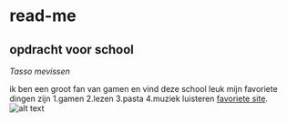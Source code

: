 # read-me
## opdracht voor school
_Tasso mevissen_

ik ben een groot fan van gamen en vind deze school leuk
mijn favoriete dingen zijn
1.gamen
2.lezen
3.pasta
4.muziek luisteren
[favoriete site](https://www.youtube.com/).
![alt text](https://upload.wikimedia.org/wikipedia/en/thumb/0/07/Metro_2033_Game_Cover.jpg/220px-Metro_2033_Game_Cover.jpg")
